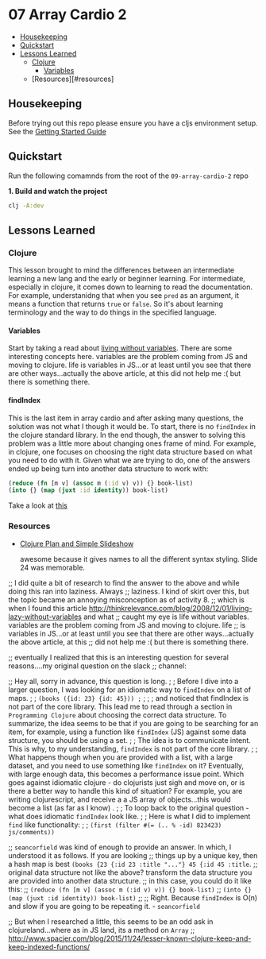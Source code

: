 # 07 Array Cardio 2

- [Housekeeping](#housekeepings)
- [Quickstart](#quickstart)
- [Lessons Learned](#lessons-learned)
  - [Clojure](#clojure)
    - [Variables](#variables)
  - [Resources][#resources]

## Housekeeping

Before trying out this repo please ensure you have a cljs environment setup. See the [Getting Started Guide](https://github.com/tkjone/clojurescript-30#getting-started)

## Quickstart

Run the following comamnds from the root of the `09-array-cardio-2` repo

**1. Build and watch the project**

```bash
clj -A:dev
```

## Lessons Learned

### Clojure

This lesson brought to mind the differences between an intermediate learning a new lang and the early or beginner learning. For intermediate, especially in clojure, it comes down to learning to read the documentation. For example, understanidng that when you see `pred` as an argument, it means a function that returns `true` or `false`. So it's about learning terminology and the way to do things in the specified language.

#### Variables

Start by taking a read about [living without variables](http://thinkrelevance.com/blog/2008/12/01/living-lazy-without-variables). There are some interesting concepts here. variables are the problem coming from JS and moving to clojure. life is variables in JS...or at least until you see that there are other ways...actually the above article, at this
did not help me :( but there is something there.

#### findIndex

This is the last item in array cardio and after asking many questions, the solution was not what I though it would be. To start, there is no `findIndex` in the clojure standard library. In the end though, the answer to solving this problem was a little more about changing ones frame of mind. For example, in clojure, one focuses on choosing the right data structure based on what you need to do with it. Given what we are trying to do, one of the answers ended up being turn into another data structure to work with:

```clojure
(reduce (fn [m v] (assoc m (:id v) v)) {} book-list)
(into {} (map (juxt :id identity)) book-list)
```

Take a look at [this](http://www.spacjer.com/blog/2015/11/24/lesser-known-clojure-keep-and-keep-indexed-functions/)

### Resources

- [Clojure Plan and Simple Slideshow](https://www.slideshare.net/bmabey/clojure-plainandsimple)

  awesome because it gives names to all the different syntax styling. Slide 24 was memorable.

;; I did quite a bit of research to find the answer to the above and while doing this ran into laziness. Always
;; laziness. I kind of skirt over this, but the topic became an annoying misconception as of activity 8.
;; which is when I found this article http://thinkrelevance.com/blog/2008/12/01/living-lazy-without-variables and what
;; caught my eye is life without variables. variables are the problem coming from JS and moving to clojure. life
;; is variables in JS...or at least until you see that there are other ways...actually the above article, at this
;; did not help me :( but there is something there.

;; eventually I realized that this is an interesting question for several reasons....my original question on the slack
;; channel:

;; Hey all, sorry in advance, this question is long.
;
; Before I dive into a larger question, I was looking for an idiomatic way to `findIndex` on a list of maps.
;
; `(books ({id: 23} {id: 45})) ;`
;
;
; and noticed that findIndex is not part of the core library. This lead me to read through a section in `Programming Clojure` about choosing the correct data structure. To summarize, the idea seems to be that if you are going to be searching for an item, for example, using a function like `findIndex` (JS) against some data structure, you should be using a set.
;
; The idea is to communicate intent. This is why, to my understanding, `findIndex` is not part of the core library.
;
; What happens though when you are provided with a list, with a large dataset, and you need to use something like `findIndex` on it? Eventually, with large enough data, this becomes a performance issue point. Which goes against idiomatic clojure - do clojurists just sigh and move on, or is there a better way to handle this kind of situation? For example, you are writing clojurescript, and receive a a JS array of objects...this would become a list (as far as I know) .
;
; To loop back to the original question - what does idiomatic `findIndex` look like.
;
; Here is what I did to implement `find` like functionality:
;
; `(first (filter #(= (.. % -id) 823423) js/comments))`

;; `seancorfield` was kind of enough to provide an answer. In which, I understood it as follows. If you are looking
;; things up by a unique key, then a hash map is best `(books {23 {:id 23 :title "..."} 45 {:id 45 :title`.
;; original data structure not like the above? transform the data structure you are provided into another data structure.
;; in this case, you could do it like this:
;; `(reduce (fn [m v] (assoc m (:id v) v)) {} book-list)`
;; `(into {} (map (juxt :id identity)) book-list)`
;;
;; Right. Because `findIndex` is O(n) and slow if you are going to be repeating it. - `seancorfield`

;; But when I researched a little, this seems to be an odd ask in clojureland...where as in JS land, its a method on `Array`
;; http://www.spacjer.com/blog/2015/11/24/lesser-known-clojure-keep-and-keep-indexed-functions/
